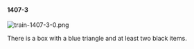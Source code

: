 #### 1407-3
![train-1407-3-0.png](https://github.com/lil-lab/nlvr/raw/master/nlvr/train/images/20/train-1407-3-0.png "train-1407-3-0.png")

There is a box with a blue triangle and at least two black items.